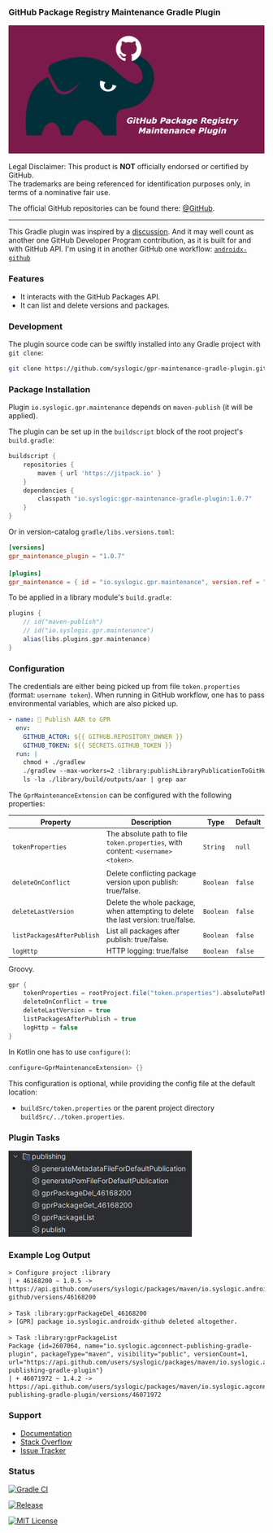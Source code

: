 ### GitHub Package Registry Maintenance Gradle Plugin

![Social Media Preview](https://raw.githubusercontent.com/syslogic/gpr-maintenance-gradle-plugin/master/screenshots/repository.png)

Legal Disclaimer: This product is **NOT** officially endorsed or certified by GitHub.<br/>
The trademarks are being referenced for identification purposes only, in terms of a nominative fair use.

The official GitHub repositories can be found there: [@GitHub](https://github.com/orgs/GitHub/repositories).

 ---

This Gradle plugin was inspired by a [discussion](https://github.com/orgs/community/discussions/149386#discussioncomment-14017558).
And it may well count as another one GitHub Developer Program contribution, as it is built for and with GitHub API.
I'm using it in another GitHub one workflow: [`androidx-github`](https://github.com/syslogic/androidx-github)

### Features

- It interacts with the GitHub Packages API.
- It can list and delete versions and packages.

### Development

The plugin source code can be swiftly installed into any Gradle project with `git clone`:

````bash
git clone https://github.com/syslogic/gpr-maintenance-gradle-plugin.git ./buildSrc
````

### Package Installation

Plugin `io.syslogic.gpr.maintenance` depends on `maven-publish` (it will be applied).

The plugin can be set up in the `buildscript` block of the root project's `build.gradle`:
````groovy
buildscript {
    repositories {
        maven { url 'https://jitpack.io' }
    }
    dependencies {
        classpath "io.syslogic:gpr-maintenance-gradle-plugin:1.0.7"
    }
}
````

Or in version-catalog `gradle/libs.versions.toml`:
````toml
[versions]
gpr_maintenance_plugin = "1.0.7"

[plugins]
gpr_maintenance = { id = "io.syslogic.gpr.maintenance", version.ref = "gpr_maintenance_plugin" }
````

To be applied in a library module's `build.gradle`:
````groovy
plugins {
    // id("maven-publish")    
    // id("io.syslogic.gpr.maintenance")
    alias(libs.plugins.gpr.maintenance)
}
````

### Configuration

The credentials are either being picked up from file `token.properties` (format: `username token`).
When running in GitHub workflow, one has to pass environmental variables, which are also picked up.  

````yaml
- name: 🐘 Publish AAR to GPR
  env:
    GITHUB_ACTOR: ${{ GITHUB.REPOSITORY_OWNER }}
    GITHUB_TOKEN: ${{ SECRETS.GITHUB_TOKEN }}
  run: |
    chmod + ./gradlew
    ./gradlew --max-workers=2 :library:publishLibraryPublicationToGitHubPackagesRepository
    ls -la ./library/build/outputs/aar | grep aar
````
The `GprMaintenanceExtension` can be configured with the following properties:

| Property                   | Description                                                                         | Type      | Default |
|----------------------------|-------------------------------------------------------------------------------------|-----------|---------|
| `tokenProperties`          | The absolute path to file `token.properties`, with content: `<username> <token>`.   | `String`  | `null`  |
|                            |                                                                                     |           |         |
| `deleteOnConflict`         | Delete conflicting package version upon publish: true/false.                        | `Boolean` | `false` |
| `deleteLastVersion`        | Delete the whole package, when attempting to delete the last version: true/false.   | `Boolean` | `false` |
| `listPackagesAfterPublish` | List all packages after publish: true/false.                                        | `Boolean` | `false` |
| `logHttp`                  | HTTP logging: true/false                                                            | `Boolean` | `false` |

Groovy.
````groovy
gpr {
    tokenProperties = rootProject.file("token.properties").absolutePath
    deleteOnConflict = true
    deleteLastVersion = true
    listPackagesAfterPublish = true
    logHttp = false
}
````

In Kotlin one has to use `configure()`:
````kotlin
configure<GprMaintenanceExtension> {}
````

This configuration is optional, while providing the config file at the default location:

 - `buildSrc/token.properties` or the parent project directory `buildSrc/../token.properties`.

### Plugin Tasks

![Gradle Plugin Tasks](https://raw.githubusercontent.com/syslogic/gpr-maintenance-gradle-plugin/master/screenshots/screenshot_01.png)

### Example Log Output

    > Configure project :library
    | + 46168200 ~ 1.0.5 -> https://api.github.com/users/syslogic/packages/maven/io.syslogic.androidx-github/versions/46168200

    > Task :library:gprPackageDel_46168200
    > [GPR] package io.syslogic.androidx-github deleted altogether.

    > Task :library:gprPackageList
    Package {id=2607064, name="io.syslogic.agconnect-publishing-gradle-plugin", packageType="maven", visibility="public", versionCount=1, url="https://api.github.com/users/syslogic/packages/maven/io.syslogic.agconnect-publishing-gradle-plugin"}
    | + 46071972 ~ 1.4.2 -> https://api.github.com/users/syslogic/packages/maven/io.syslogic.agconnect-publishing-gradle-plugin/versions/46071972

### Support
- [Documentation](https://docs.github.com/en/rest/packages/packages)
- [Stack Overflow](https://stackoverflow.com/questions/tagged/github-package-registry)
- [Issue Tracker](https://github.com/syslogic/gpr-maintenance-gradle-plugin/issues)

### Status

[![Gradle CI](https://github.com/syslogic/gpr-maintenance-gradle-plugin/actions/workflows/gradle.yml/badge.svg)](https://github.com/syslogic/gpr-maintenance-gradle-plugin/actions/workflows/gradle.yml)

[![Release](https://jitpack.io/v/syslogic/gpr-maintenance-gradle-plugin.svg)](https://jitpack.io/#io.syslogic/gpr-maintenance-gradle-plugin)

[![MIT License](https://img.shields.io/github/license/syslogic/gpr-maintenance-gradle-plugin)](https://github.com/syslogic/gpr-maintenance-gradle-plugin/blob/master/LICENSE)<!-- @IGNORE PREVIOUS: link -->
